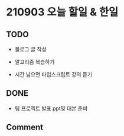 # 210903 오늘 할일 & 한일

## TODO

- 블로그 글 작성

- 알고리즘 복습하기

- 시간 남으면 타입스크립트 강의 듣기

## DONE

- 팀 프로젝트 발표 ppt및 대본 준비

## Comment
